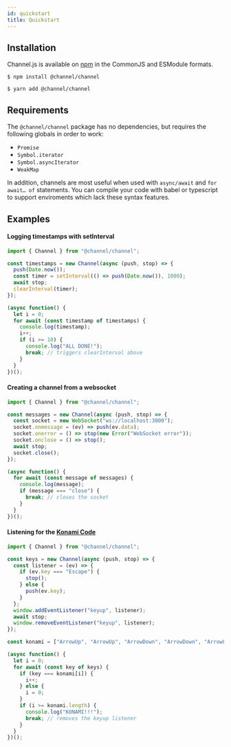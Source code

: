 ```yaml
---
id: quickstart
title: Quickstart
---
```


## Installation

Channel.js is available on [npm](https://www.npmjs.com/package/@channel/channel) in the CommonJS and ESModule formats.

`$ npm install @channel/channel`

`$ yarn add @channel/channel`

## Requirements

The `@channel/channel` package has no dependencies, but requires the following globals in order to work:
- `Promise`
- `Symbol.iterator`
- `Symbol.asyncIterator`
- `WeakMap`

In addition, channels are most useful when used with `async/await` and `for await… of` statements. You can compile your code with babel or typescript to support enviroments which lack these syntax features.

## Examples

#### Logging timestamps with setInterval

```js
import { Channel } from "@channel/channel";

const timestamps = new Channel(async (push, stop) => {
  push(Date.now());
  const timer = setInterval(() => push(Date.now()), 1000);
  await stop;
  clearInterval(timer);
});

(async function() {
  let i = 0;
  for await (const timestamp of timestamps) {
    console.log(timestamp);
    i++;
    if (i >= 10) {
      console.log("ALL DONE!");
      break; // triggers clearInterval above
    }
  }
})();
```

#### Creating a channel from a websocket

```js
import { Channel } from "@channel/channel";

const messages = new Channel(async (push, stop) => {
  const socket = new WebSocket("ws://localhost:3000");
  socket.onmessage = (ev) => push(ev.data);
  socket.onerror = () => stop(new Error("WebSocket error"));
  socket.onclose = () => stop();
  await stop;
  socket.close();
});

(async function() {
  for await (const message of messages) {
    console.log(message);
    if (message === "close") {
      break; // closes the socket
    }
  }
})();
```

#### Listening for the [Konami Code](https://en.wikipedia.org/wiki/Konami_Code)

```js
import { Channel } from "@channel/channel";

const keys = new Channel(async (push, stop) => {
  const listener = (ev) => {
    if (ev.key === "Escape") {
      stop();
    } else {
      push(ev.key);
    }
  };
  window.addEventListener("keyup", listener);
  await stop;
  window.removeEventListener("keyup", listener);
});

const konami = ["ArrowUp", "ArrowUp", "ArrowDown", "ArrowDown", "ArrowLeft", "ArrowRight", "ArrowLeft", "ArrowRight", "b", "a"];

(async function() {
  let i = 0;
  for await (const key of keys) {
    if (key === konami[i]) {
      i++;
    } else {
      i = 0;
    }
    if (i >= konami.length) {
      console.log("KONAMI!!!");
      break; // removes the keyup listener
    }
  }
})();
```
